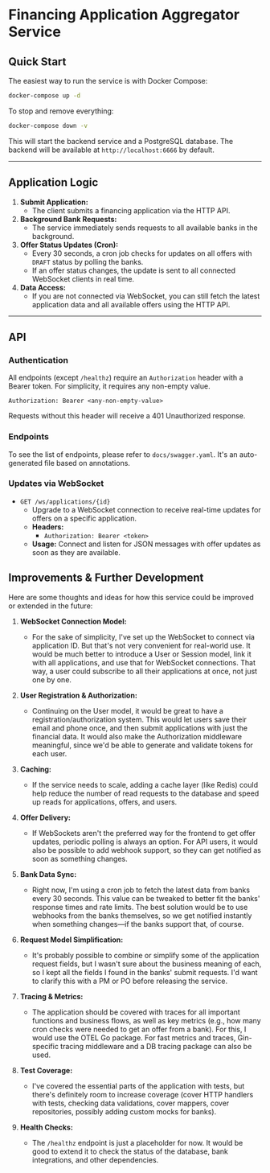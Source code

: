# Financing Application Aggregator Service

## Quick Start

The easiest way to run the service is with Docker Compose:

```sh
docker-compose up -d
```

To stop and remove everything:

```sh
docker-compose down -v
```

This will start the backend service and a PostgreSQL database. The backend will be available at `http://localhost:6666` by default.

---

## Application Logic

1. **Submit Application:**
   - The client submits a financing application via the HTTP API.
2. **Background Bank Requests:**
   - The service immediately sends requests to all available banks in the background.
3. **Offer Status Updates (Cron):**
   - Every 30 seconds, a cron job checks for updates on all offers with `DRAFT` status by polling the banks.
   - If an offer status changes, the update is sent to all connected WebSocket clients in real time.
4. **Data Access:**
   - If you are not connected via WebSocket, you can still fetch the latest application data and all available offers using the HTTP API.

---

## API

### Authentication
All endpoints (except `/healthz`) require an `Authorization` header with a Bearer token. For simplicity, it requires any non-empty value.

```
Authorization: Bearer <any-non-empty-value>
```

Requests without this header will receive a 401 Unauthorized response.

### Endpoints

To see the list of endpoints, please refer to `docs/swagger.yaml`. It's an auto-generated file based on annotations.

### Updates via WebSocket
- `GET /ws/applications/{id}`
  - Upgrade to a WebSocket connection to receive real-time updates for offers on a specific application.
  - **Headers:**
    - `Authorization: Bearer <token>`
  - **Usage:** Connect and listen for JSON messages with offer updates as soon as they are available.

## Improvements & Further Development

Here are some thoughts and ideas for how this service could be improved or extended in the future:

1. **WebSocket Connection Model:**
   - For the sake of simplicity, I've set up the WebSocket to connect via application ID. But that's not very convenient for real-world use. It would be much better to introduce a User or Session model, link it with all applications, and use that for WebSocket connections. That way, a user could subscribe to all their applications at once, not just one by one.

2. **User Registration & Authorization:**
   - Continuing on the User model, it would be great to have a registration/authorization system. This would let users save their email and phone once, and then submit applications with just the financial data. It would also make the Authorization middleware meaningful, since we'd be able to generate and validate tokens for each user.

3. **Caching:**
   - If the service needs to scale, adding a cache layer (like Redis) could help reduce the number of read requests to the database and speed up reads for applications, offers, and users.

4. **Offer Delivery:**
   - If WebSockets aren't the preferred way for the frontend to get offer updates, periodic polling is always an option. For API users, it would also be possible to add webhook support, so they can get notified as soon as something changes.

5. **Bank Data Sync:**
   - Right now, I'm using a cron job to fetch the latest data from banks every 30 seconds. This value can be tweaked to better fit the banks' response times and rate limits. The best solution would be to use webhooks from the banks themselves, so we get notified instantly when something changes—if the banks support that, of course.

6. **Request Model Simplification:**
   - It's probably possible to combine or simplify some of the application request fields, but I wasn't sure about the business meaning of each, so I kept all the fields I found in the banks' submit requests. I'd want to clarify this with a PM or PO before releasing the service.

7. **Tracing & Metrics:**
    - The application should be covered with traces for all important functions and business flows, as well as key metrics (e.g., how many cron checks were needed to get an offer from a bank). For this, I would use the OTEL Go package. For fast metrics and traces, Gin-specific tracing middleware and a DB tracing package can also be used.

8. **Test Coverage:**
    - I've covered the essential parts of the application with tests, but there's definitely room to increase coverage (cover HTTP handlers with tests, checking data validations, cover mappers, cover repositories, possibly adding custom mocks for banks).

9. **Health Checks:**
    - The `/healthz` endpoint is just a placeholder for now. It would be good to extend it to check the status of the database, bank integrations, and other dependencies.
